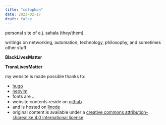 ```yaml
---
title: "colophon"
date: 2023-02-17
draft: false
---
```


  personal site of e.j. sahala (they/them).

  writings on networking, automation, technology, philosophy, and sometimes other stuff

  **BlackLivesMatter**

  **TransLivesMatter**

my website is made possible thanks to:

- [hugo](https://gohugo.io)
- [neovim]()
- fonts are ...
- website contents reside on [github](https://github.com/ejsdotsh/...)
- and is hosted on [linode](https://www.linode.com)
- original content is available under a [creative commons attribution-sharealike 4.0 international license](https://creativecommons.org/licenses/by-sa/4.0/)
